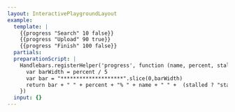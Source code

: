 ```yaml
---
layout: InteractivePlaygroundLayout
example:
  template: |
    {{progress "Search" 10 false}}
    {{progress "Upload" 90 true}}
    {{progress "Finish" 100 false}}
  partials:
  preparationScript: |
    Handlebars.registerHelper('progress', function (name, percent, stalled) {
      var barWidth = percent / 5
      var bar = "********************".slice(0,barWidth)            
      return bar + " " + percent + "% " + name + " " +  (stalled ? "stalled" : "")
    })
  input: {}
---
```

